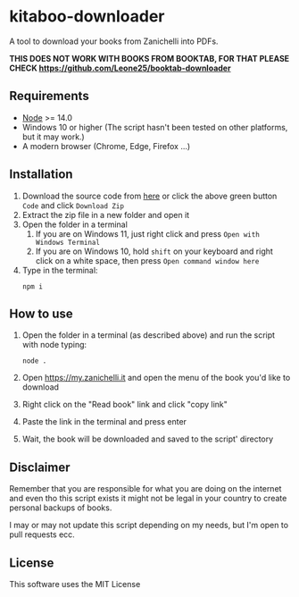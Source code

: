 # kitaboo-downloader

A tool to download your books from Zanichelli into PDFs.

**THIS DOES NOT WORK WITH BOOKS FROM BOOKTAB, FOR THAT PLEASE CHECK https://github.com/Leone25/booktab-downloader**

## Requirements

- [Node](https://nodejs.org/it/) >= 14.0
- Windows 10 or higher (The script hasn't been tested on other platforms, but it may work.)
- A modern browser (Chrome, Edge, Firefox ...)

## Installation

1. Download the source code from [here](https://github.com/Leone25/kitaboo-downloader/archive/refs/heads/main.zip) or click the above green button `Code` and click `Download Zip`
2. Extract the zip file in a new folder and open it
3. Open the folder in a terminal
   1. If you are on Windows 11, just right click and press `Open with Windows Terminal`
   2. If you are on Windows 10, hold `shift` on your keyboard and right click on a white space, then press `Open command window here`
4. Type in the terminal:
   ```shell
   npm i
   ```

## How to use

1. Open the folder in a terminal (as described above) and run the script with node typing:

   ```shell
   node .
   ```

2. Open https://my.zanichelli.it and open the menu of the book you'd like to download
3. Right click on the "Read book" link and click "copy link"
4. Paste the link in the terminal and press enter
5. Wait, the book will be downloaded and saved to the script' directory

## Disclaimer

Remember that you are responsible for what you are doing on the internet and even tho this script exists it might not be legal in your country to create personal backups of books.

I may or may not update this script depending on my needs, but I'm open to pull requests ecc.

## License

This software uses the MIT License
